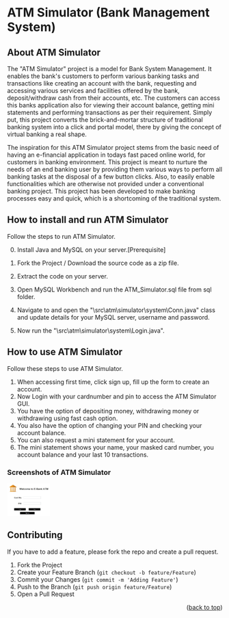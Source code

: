 <!-- Bank Management System -->
# ATM Simulator (Bank Management System)

<!-- ABOUT THE PROJECT -->
## About ATM Simulator

The "ATM Simulator" project is a model for Bank System Management. It enables the bank's customers to perform various banking tasks and transactions like creating an account with the bank, requesting and accessing various services and facilities offered by the bank, deposit/withdraw cash from their accounts, etc. The customers can access this banks application also for viewing their account balance, getting mini statements and performing transactions as per their requirement. Simply put, this project converts the brick-and-mortar structure of traditional banking system into a click and portal model, there by giving the concept of virtual banking a real shape.

The inspiration for this ATM Simulator project stems from the basic need of having an e-financial application in todays fast paced online world, for customers in banking environment. This project is meant to nurture the needs of an end banking user by providing them various ways to perform all banking tasks at the disposal of a few button clicks. Also, to easily enable functionalities which are otherwise not provided under a conventional banking project. This project has been developed to make banking processes easy and quick, which is a shortcoming of the traditional system.

<!-- How to run ATM Simulator -->
## How to install and run ATM Simulator

Follow the steps to run ATM Simulator.

0. Install Java and MySQL on your server.[Prerequisite]

1. Fork the Project / Download the source code as a zip file.
2. Extract the code on your server.
2. Open MySQL Workbench and run the ATM_Simulator.sql file from sql folder.
3. Navigate to and open the "\src\atm\simulator\system\Conn.java" class and update details for your MySQL server, username and password.
4. Now run the "\src\atm\simulator\system\Login.java".

<!-- How to use ATM Simulator -->
## How to use ATM Simulator

Follow these steps to use ATM Simulator.

1. When accessing first time, click sign up, fill up the form to create an account.
2. Now Login with your cardnumber and pin to access the ATM Simulator GUI.
3. You have the option of depositing money, withdrawing money or withdrawing using fast cash option.
4. You also have the option of changing your PIN and checking your account balance.
5. You can also request a mini statement for your account.
6. The mini statement shows your name, your masked card number, you account balance and your last 10 transactions.

<!-- Screenshots of ATM Simulator -->
### Screenshots of ATM Simulator
<img 
     src="/screenshots/1.jpg"
     style="display: inline-block; margin: 0 auto; max-width: 100px">

<!-- CONTRIBUTING -->
## Contributing

If you have to add a feature, please fork the repo and create a pull request.

1. Fork the Project
2. Create your Feature Branch (`git checkout -b feature/Feature`)
3. Commit your Changes (`git commit -m 'Adding Feature'`)
4. Push to the Branch (`git push origin feature/Feature`)
5. Open a Pull Request

<p align="right">(<a href="#top">back to top</a>)</p>
